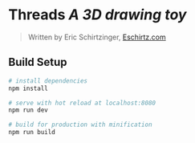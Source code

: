 # Threads *A 3D drawing toy*
>Written by Eric Schirtzinger, [Eschirtz.com](https://eschirtz.com)

## Build Setup

``` bash
# install dependencies
npm install

# serve with hot reload at localhost:8080
npm run dev

# build for production with minification
npm run build

```

